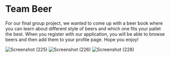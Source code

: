 # Team Beer
For our final group project, we wanted to come up with a beer book where you can learn about different style of beers and which one fits your pallet the best. When you register with our application, you will be able to browse beers and then add them to your profile page. Hope you enjoy!

![Screenshot (225)](https://user-images.githubusercontent.com/57572182/84853689-9f7faa80-b014-11ea-83da-bd2e9740544d.png)
![Screenshot (226)](https://user-images.githubusercontent.com/57572182/84853694-a0184100-b014-11ea-881a-4cbc086e77bc.png)
![Screenshot (228)](https://user-images.githubusercontent.com/57572182/84853696-a0184100-b014-11ea-8cb9-a954c5426b3d.png)
